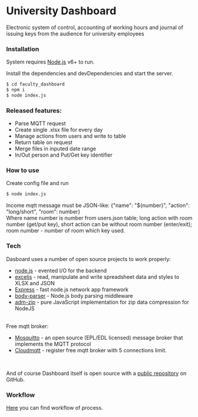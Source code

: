 # University Dashboard
Electronic system of control, accounting of working hours and journal of issuing keys from the audience for university employees

### Installation

System requires [Node.js](https://nodejs.org/) v6+ to run.

Install the dependencies and devDependencies and start the server.

```sh
$ cd faculty_dashboard
$ npm i
$ node index.js
```

### Released features:

  - Parse MQTT request
  - Create single .xlsx file for every day
  - Manage actions from users and write to table
  - Return table on request
  - Merge files in inputed date range
  - In/Out person and Put/Get key identifier

### How to use
Create config file and run

```sh
$ node index.js
```

Income mqtt message must be JSON-like: {"name": "${number}", "action": "long/short", "room": number}<br />
Where name number is number from users.json table; long action with room number (get/put key), short action can be without room number (enter/exit);<br /> room number - number of room which key used.<br />

### Tech
Dasboard uses a number of open source projects to work properly:

* [node.js](http://nodejs.org/) - evented I/O for the backend
* [exceljs](https://www.npmjs.com/package/exceljs) - read, manipulate and write spreadsheet data and styles to XLSX and JSON
* [Express](https://expressjs.com/) - fast node.js network app framework
* [body-parser](https://www.npmjs.com/package/body-parser) - Node.js body parsing middleware
* [adm-zip](https://www.npmjs.com/package/adm-zip) - pure JavaScript implementation for zip data compression for NodeJS
<br />
Free mqtt broker:

* [Mosquitto](https://mosquitto.org/) - an open source (EPL/EDL licensed) message broker that implements the MQTT protocol
* [Cloudmqtt](https://www.cloudmqtt.com/) - register free mqtt broker with 5 connections limit.
<br />

And of course Dashboard itself is open source with a [public repository](https://github.com/currentlib/faculty_dashboard) on GitHub.
<br />

### Workflow
[Here](https://app.diagrams.net/?lightbox=1&highlight=0000ff&edit=_blank&layers=1&nav=1&title=faculty_dashboard.drawio#R7V1Zd6M2FP4tffCj57Avj842nTadLT2TySMxik0LyAGR2P31lUAyIGEbLwjsNufMBIQQcHd990oZ6dfR8mPiLeZ%2FQB%2BEI03xlyP9ZqRpuuqq%2BBdpWRUtqmEqRcssCXzaVjY8BP8A2si6ZYEP0lpHBGGIgkW9cQrjGExRrc1LEvhe7%2FYCw%2FpTF94MCA0PUy8UWx8DH82LVkezy%2FZfQTCbsyerlltciTzWmX5JOvd8%2BF5p0m9H%2BnUCISqOouU1CAn1GF2K%2B%2B42XF2%2FWAJi1OaGH5OfN0Zq%2B4HzOpk8fvv22%2BP097FejPLmhRn9YPqyaMUoAHxMEHoKEzSHMxh74W3ZepXALPYBeYyCz8o%2B9xAucKOKG%2F8CCK0od70MQdw0R1FIr4qfQr8uhVkyBVven%2FYj71i5kRLgI4ARQMkKd0hA6KHgrc5Uj8rGbN1vfetXGOBX0RQqyJpCmcjEmDGVDYG8ZAYQvatkAj6ovEbZlLNmDzapApse8BORwKuSE4Ss7%2FMAgYeFl1PwHStonepeMqUcMZVtTHgDCQLLreRdcmShZDLo6XupOapF2%2BYVrTGUzQypkXJfullnLt4GtXi5dG3pZ3aiBpMk8VaVDgsi3ulmLdEtTksMheNgMeJJVcP5j7DYPjWLj1IsQ6D6pzhAhR9%2BCWbkkbGP%2Fw%2BDFIEYJOkWU6XsNlUd2Kb1uQzjlC2nk0%2FO6vrr%2FezxIXR%2F%2FojGYKwNSHI5sTpMlO1OfK9lmzXGaa5c32sLbHoEz%2FlnvWYg3eaD5Qi26XL0Ufv2uuwFBiHZhwhyN%2B50p7%2FUHLmSbQps%2BhKTmcsrIi8ZgTQlk6O%2B5XtNFUYlpXf5Fk3Cecm3qvcj4OtzWdMmcXr7HXj%2BbhnHc%2FUFOcTE9cIQhHCWeBEm%2BQIkAX4pkPDXvpYXdqlEWvBT%2BaCYjl77MTpSGKd3hRHDxZFmhfixV37whg9n5HBkXn32IjAyb9hF%2FLDq9cZbJlMUwHjPm75DGG25pe9QVecYaIkMtBv4x7uP0%2FFP9BQbVeYlBMsJAd4wLUDs08ObaeilaTCt0wosA%2FSzcvyU64VJz26WlOL5yYqeHGH1jJZWr0Jms4HMrO1YTImbkOgKx77igwTjKA7k7BioYyurnTuIyDp2jiIadUaZklFErYUa%2F88o4gidnhkl4r0NfuxTirsc5AHvYTwb6XfsynPC993lEOcwes7SXsJ%2Fo20005k31ERU%2BQmIABf%2BPsQB7mEwi4kvxNTII0VChWDqhRN6IQp8v9AxgKNE7zkfimgZRV7xuOYVYTQeC6sVjSRPRWiTE%2FqGeZbRQGdeN05HZ3Ga9RmePZkNfTeZdZlk1puMjXyvwGLBMv57qlxpjgUxF5JV5SZy%2BlS9Vt6Wnx0fQzqUNjvher1tsHmkq1K5KbbJT%2BLaRpH8QJbkKFIfRq5OvkjpbTNA%2BslTQBtQG%2FeDW%2Fmx7bpc8ALWsVwYAzFPw5ULQ%2BvH1NiyLUQrFGmKOU1eGr4U0fEa6lGg71eC3p1B8hccFSu%2FFGw8j1DZ2WDBe4uUDXdgulvT3FKRT6%2B7dkvddSWFCToXdTotrfi%2BJSBjDuJwVAklIHpTPkbQ5wlWfxJEW68ZKbm7%2BgjIe%2F8NVmUT4RieYSh0Rj1MdHjMVzLYvSd89aYiHIEBObivKWP87y7LB6UtuanOUpB8aG2cKYf0CeHFHJJSuHzgYsqn3ZFpQsHQkGAdxcVFhrvdzRjf2z8t9yHFGElxGGfRc%2BV993YL5zZrFYROY1UZFaFrhAfMzoROdC4XAA9YWt2Hq65AZqnogHvumDGLjntwxcfFTtohTu1rdp5OzRmaS3OHUeNRmXZqkuadbut5pyUpdlXrgIRZr3djIaasaagrTkMf8pAiRR7K0po6BnFVDwemY27fOmYNQ8eO8C1WS1WxTq4qx%2FkWEWstHAnzEQoRXMX3kJeHvO%2B9yy4vvE7%2FS0uGgW0cLrxWa%2BF1BiW8lii8dzCJhi2vrszVBlu5WK1jTzAZOLoVmo%2Bgn8M%2BKJ%2F9DI2YqtJ7CbAh1jxdQg2AkARsKLaQWgPA0IOdlaMFIDPS8GOUOIeVyJFH%2Fdn1iCE35AgF7DoN2fYpHm2N%2BIj4F33FHEeCiZ8fs%2FdWXmBSUTxv62TtAGhtX2StAU4jLz0SULSjQbTWA%2FwZrD8SWyywZmTxkXtS7IEF62Nq8%2B5gPnWOYByg%2FDvf5yAhowcpR8KLB%2FsMc3ew1VgZKyyLPp0dGEaNqfwssMk2Pdi5BFhSJsnkXUTL5Xj7ZpKsDTWYm%2BpX%2BP7sfFN%2F4Tvq%2FbvJVLnDmDSsxVgdSUqIthfjk082WrK%2Fo4So8ByatuhUzBi1t0dN9166AbbKXWGJWw2u0IGvz%2B6%2FJthqilN79U%2B2LAc1OLiYL1OSjA%2BbIj7cInFzm0fY%2B%2BVshEGLPRfSTWh0o1rvX9EkefbPK3v%2FuSFTzIleQubZqOdVei9MZ6nw4dhUWSbVGbhJdexugiXhOcr2GH5H%2F46Cq1bFToJ9L5CUbg18Pd14JvZdKFttKHmRDJWL9v0SwF2TS5yblljCJRXctYdh4A831MwMyra%2FhuSNYuxhFIHJhy0Yg3fvzibJE%2FNLyA3JazDspnlu88pkLoeogGWQonNZSiHsqdCwBYdchMEZxjqoI3Spp2DVMO1WKrJvsMrnStlzOg0%2BGRErUnCdAJoN4xTuPcCSSqTT84ewASOvUb3vSmSL5WeXEObptlGXy4bsndwwT5wwXQBconHRdJM8S4VLnHOvpnQkpX6EJfMto%2Blj18KZMjKMbIOCS039DC7z41wkGKxaPFbQs3VzxfD3Epz10PbccURfvQHJpBt8b4Y0ew43hRWLTbSVvKbo3PGu1rvfyHLlu%2FZpa7v5zZj%2FAx8d7vjWuBe8WN72GOR3eUT7OBlhW236cJpFORN36dNzITP3z3UZELSpQSw25ws5kmlt1xMdsCIYn5Z%2FKKegefn3hvTbfwE%3D) you can find workflow of process.